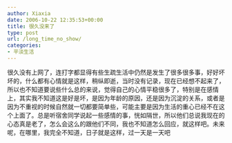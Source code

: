 ```yaml
---
author: Xiaxia
date: 2006-10-22 12:35:53+00:00
title: 很久没来了
type: post
url: /long_time_no_show/
categories:
- 平淡生活
---
```


很久没有上网了，连打字都显得有些生疏生活中仍然是发生了很多很多事，好好坏坏的，什么都有心情就是这样，稍纵即逝，当时没有记录，现在已经想不起来了，所以也不知道要说些什么总的来说，觉得自己的心情平稳很多了，特别是在感情上，其实我不知道这是好是坏，是因为年龄的原因，还是因为沉淀的关系，或者是因为不重视的时候自然就一切都要简单些，可能主要是因为生活的重心已经不在这个上面了。总是听宿舍同学说起一些感情的事，恍如隔世，所以他们总说我现在的心态真是老了，怎么会这么的跟他们不同，我也不知道怎么回应，就这样吧。未来呢，在哪里，我完全不知道，日子就是这样，过一天是一天吧
